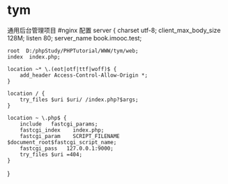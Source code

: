 # tym
通用后台管理项目
#nginx 配置
server {
    charset utf-8;
    client_max_body_size 128M;
    listen 80;
    server_name book.imooc.test;

    root  D:/phpStudy/PHPTutorial/WWW/tym/web;
    index  index.php;

    location ~* \.(eot|otf|ttf|woff)$ {
       	add_header Access-Control-Allow-Origin *;
    }

    location / {
        try_files $uri $uri/ /index.php?$args;
    }

    location ~ \.php$ {
        include   fastcgi_params;
        fastcgi_index    index.php;
        fastcgi_param    SCRIPT_FILENAME    $document_root$fastcgi_script_name;
        fastcgi_pass   127.0.0.1:9000;
        try_files $uri =404;
    }

}
